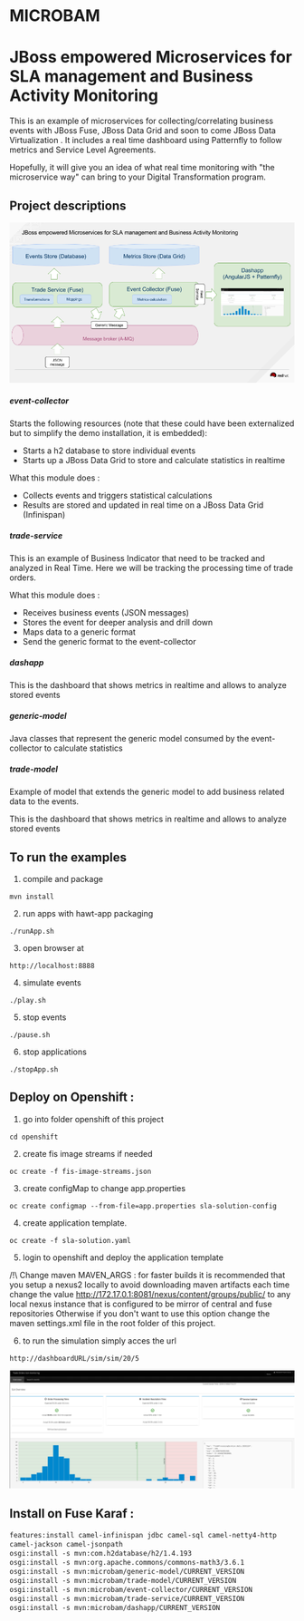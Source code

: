 # MICROBAM 
# JBoss empowered Microservices for SLA management and Business Activity Monitoring

This is an example of microservices for collecting/correlating business events with JBoss Fuse, JBoss Data Grid and soon to come JBoss Data Virtualization .
It includes a real time dashboard using Patternfly to follow metrics and Service Level Agreements.

Hopefully, it will give you an idea of what real time monitoring with "the microservice way" can bring to your Digital Transformation program.

## Project descriptions

![overview](https://raw.githubusercontent.com/alainpham/microbam/master/architectureSchema.png)

##### event-collector

Starts the following resources (note that these could have been externalized but to simplify the demo installation, it is embedded): 
- Starts a h2 database to store individual events
- Starts up a JBoss Data Grid to store and calculate statistics in realtime 

What this module does : 
- Collects events and triggers statistical calculations
- Results are stored and updated in real time on a JBoss Data Grid (Infinispan)

##### trade-service

This is an example of Business Indicator that need to be tracked and analyzed in Real Time. Here we will be tracking the processing time of trade orders.

What this module does : 
- Receives business events (JSON messages)
- Stores the event for deeper analysis and drill down
- Maps data to a generic format
- Send the generic format to the event-collector

##### dashapp

This is the dashboard that shows metrics in realtime and allows to analyze stored events

##### generic-model

Java classes that represent the generic model consumed by the event-collector to calculate statistics

##### trade-model

Example of model that extends the generic model to add business related data to the events.


This is the dashboard that shows metrics in realtime and allows to analyze stored events


## To run the examples

1. compile and package 
```
mvn install
```
2. run apps with hawt-app packaging
```
./runApp.sh
```
3. open browser at 
```
http://localhost:8888
```
4. simulate events
```
./play.sh
```
5. stop events
```
./pause.sh
```
6. stop applications
```
./stopApp.sh
```


## Deploy on Openshift  : 
1. go into folder openshift of this project
```
cd openshift
```
2. create fis image streams if needed
```
oc create -f fis-image-streams.json
```

3. create configMap to change app.properties
```
oc create configmap --from-file=app.properties sla-solution-config
```
4. create application template. 
```
oc create -f sla-solution.yaml
```
5. login to openshift and deploy the application template

/!\ Change maven MAVEN_ARGS : for faster builds it is recommended that you setup a nexus2 locally to avoid downloading maven artifacts each time 
change the value http://172.17.0.1:8081/nexus/content/groups/public/ to any local nexus instance that is configured to be mirror of central and fuse repositories
Otherwise if you don't want to use this option change the maven settings.xml file in the root folder of this project.

6. to run the simulation simply acces the url 
```
http://dashboardURL/sim/sim/20/5
```

![overview](https://raw.githubusercontent.com/alainpham/microbam/master/screenshot.png)



## Install on Fuse Karaf : 
```
features:install camel-infinispan jdbc camel-sql camel-netty4-http camel-jackson camel-jsonpath
osgi:install -s mvn:com.h2database/h2/1.4.193
osgi:install -s mvn:org.apache.commons/commons-math3/3.6.1
osgi:install -s mvn:microbam/generic-model/CURRENT_VERSION
osgi:install -s mvn:microbam/trade-model/CURRENT_VERSION
osgi:install -s mvn:microbam/event-collector/CURRENT_VERSION
osgi:install -s mvn:microbam/trade-service/CURRENT_VERSION
osgi:install -s mvn:microbam/dashapp/CURRENT_VERSION
```
